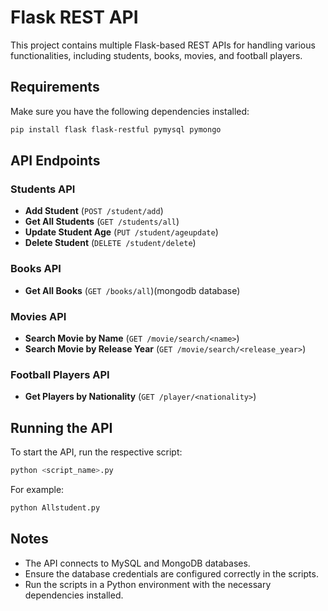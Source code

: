 # Flask REST API

This project contains multiple Flask-based REST APIs for handling various functionalities, including students, books, movies, and football players.

## Requirements
Make sure you have the following dependencies installed:
```bash
pip install flask flask-restful pymysql pymongo
```

## API Endpoints

### Students API
- **Add Student** (`POST /student/add`)
- **Get All Students** (`GET /students/all`)
- **Update Student Age** (`PUT /student/ageupdate`)
- **Delete Student** (`DELETE /student/delete`)

### Books API
- **Get All Books** (`GET /books/all`)(mongodb database)

### Movies API
- **Search Movie by Name** (`GET /movie/search/<name>`)
- **Search Movie by Release Year** (`GET /movie/search/<release_year>`)

### Football Players API
- **Get Players by Nationality** (`GET /player/<nationality>`)

## Running the API
To start the API, run the respective script:
```bash
python <script_name>.py
```
For example:
```bash
python Allstudent.py
```

## Notes
- The API connects to MySQL and MongoDB databases.
- Ensure the database credentials are configured correctly in the scripts.
- Run the scripts in a Python environment with the necessary dependencies installed.

